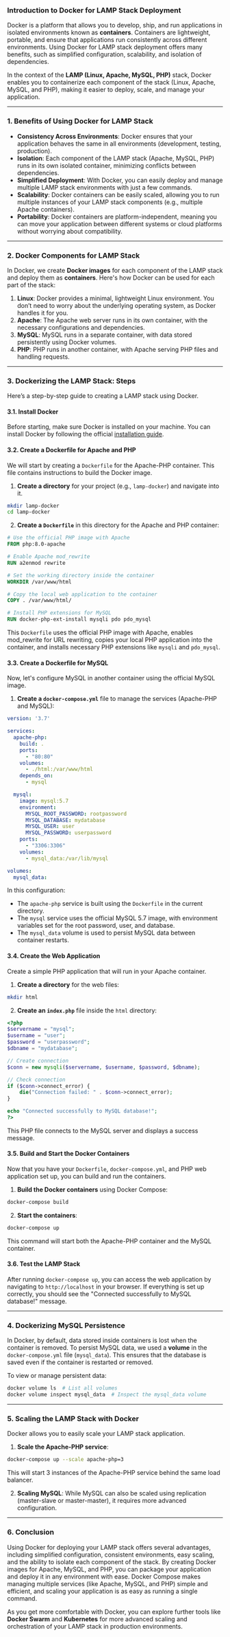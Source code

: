 ### **Introduction to Docker for LAMP Stack Deployment**

Docker is a platform that allows you to develop, ship, and run applications in isolated environments known as **containers**. Containers are lightweight, portable, and ensure that applications run consistently across different environments. Using Docker for LAMP stack deployment offers many benefits, such as simplified configuration, scalability, and isolation of dependencies.

In the context of the **LAMP (Linux, Apache, MySQL, PHP)** stack, Docker enables you to containerize each component of the stack (Linux, Apache, MySQL, and PHP), making it easier to deploy, scale, and manage your application.

---

### **1. Benefits of Using Docker for LAMP Stack**

- **Consistency Across Environments**: Docker ensures that your application behaves the same in all environments (development, testing, production).
- **Isolation**: Each component of the LAMP stack (Apache, MySQL, PHP) runs in its own isolated container, minimizing conflicts between dependencies.
- **Simplified Deployment**: With Docker, you can easily deploy and manage multiple LAMP stack environments with just a few commands.
- **Scalability**: Docker containers can be easily scaled, allowing you to run multiple instances of your LAMP stack components (e.g., multiple Apache containers).
- **Portability**: Docker containers are platform-independent, meaning you can move your application between different systems or cloud platforms without worrying about compatibility.

---

### **2. Docker Components for LAMP Stack**

In Docker, we create **Docker images** for each component of the LAMP stack and deploy them as **containers**. Here's how Docker can be used for each part of the stack:

1. **Linux**: Docker provides a minimal, lightweight Linux environment. You don’t need to worry about the underlying operating system, as Docker handles it for you.
2. **Apache**: The Apache web server runs in its own container, with the necessary configurations and dependencies.
3. **MySQL**: MySQL runs in a separate container, with data stored persistently using Docker volumes.
4. **PHP**: PHP runs in another container, with Apache serving PHP files and handling requests.

---

### **3. Dockerizing the LAMP Stack: Steps**

Here’s a step-by-step guide to creating a LAMP stack using Docker.

#### **3.1. Install Docker**

Before starting, make sure Docker is installed on your machine. You can install Docker by following the official [installation guide](https://docs.docker.com/get-docker/).

#### **3.2. Create a Dockerfile for Apache and PHP**

We will start by creating a `Dockerfile` for the Apache-PHP container. This file contains instructions to build the Docker image.

1. **Create a directory** for your project (e.g., `lamp-docker`) and navigate into it.
   
```bash
mkdir lamp-docker
cd lamp-docker
```

2. **Create a `Dockerfile`** in this directory for the Apache and PHP container:

```Dockerfile
# Use the official PHP image with Apache
FROM php:8.0-apache

# Enable Apache mod_rewrite
RUN a2enmod rewrite

# Set the working directory inside the container
WORKDIR /var/www/html

# Copy the local web application to the container
COPY . /var/www/html/

# Install PHP extensions for MySQL
RUN docker-php-ext-install mysqli pdo pdo_mysql
```

This `Dockerfile` uses the official PHP image with Apache, enables mod_rewrite for URL rewriting, copies your local PHP application into the container, and installs necessary PHP extensions like `mysqli` and `pdo_mysql`.

#### **3.3. Create a Dockerfile for MySQL**

Now, let's configure MySQL in another container using the official MySQL image.

1. **Create a `docker-compose.yml`** file to manage the services (Apache-PHP and MySQL):

```yaml
version: '3.7'

services:
  apache-php:
    build: .
    ports:
      - "80:80"
    volumes:
      - ./html:/var/www/html
    depends_on:
      - mysql

  mysql:
    image: mysql:5.7
    environment:
      MYSQL_ROOT_PASSWORD: rootpassword
      MYSQL_DATABASE: mydatabase
      MYSQL_USER: user
      MYSQL_PASSWORD: userpassword
    ports:
      - "3306:3306"
    volumes:
      - mysql_data:/var/lib/mysql

volumes:
  mysql_data:
```

In this configuration:
- The `apache-php` service is built using the `Dockerfile` in the current directory.
- The `mysql` service uses the official MySQL 5.7 image, with environment variables set for the root password, user, and database.
- The `mysql_data` volume is used to persist MySQL data between container restarts.

#### **3.4. Create the Web Application**

Create a simple PHP application that will run in your Apache container.

1. **Create a directory** for the web files:

```bash
mkdir html
```

2. **Create an `index.php`** file inside the `html` directory:

```php
<?php
$servername = "mysql";
$username = "user";
$password = "userpassword";
$dbname = "mydatabase";

// Create connection
$conn = new mysqli($servername, $username, $password, $dbname);

// Check connection
if ($conn->connect_error) {
    die("Connection failed: " . $conn->connect_error);
}

echo "Connected successfully to MySQL database!";
?>
```

This PHP file connects to the MySQL server and displays a success message.

#### **3.5. Build and Start the Docker Containers**

Now that you have your `Dockerfile`, `docker-compose.yml`, and PHP web application set up, you can build and run the containers.

1. **Build the Docker containers** using Docker Compose:

```bash
docker-compose build
```

2. **Start the containers**:

```bash
docker-compose up
```

This command will start both the Apache-PHP container and the MySQL container.

#### **3.6. Test the LAMP Stack**

After running `docker-compose up`, you can access the web application by navigating to `http://localhost` in your browser. If everything is set up correctly, you should see the "Connected successfully to MySQL database!" message.

---

### **4. Dockerizing MySQL Persistence**

In Docker, by default, data stored inside containers is lost when the container is removed. To persist MySQL data, we used a **volume** in the `docker-compose.yml` file (`mysql_data`). This ensures that the database is saved even if the container is restarted or removed.

To view or manage persistent data:

```bash
docker volume ls  # List all volumes
docker volume inspect mysql_data  # Inspect the mysql_data volume
```

---

### **5. Scaling the LAMP Stack with Docker**

Docker allows you to easily scale your LAMP stack application.

1. **Scale the Apache-PHP service**:

```bash
docker-compose up --scale apache-php=3
```

This will start 3 instances of the Apache-PHP service behind the same load balancer.

2. **Scaling MySQL**: While MySQL can also be scaled using replication (master-slave or master-master), it requires more advanced configuration.

---

### **6. Conclusion**

Using Docker for deploying your LAMP stack offers several advantages, including simplified configuration, consistent environments, easy scaling, and the ability to isolate each component of the stack. By creating Docker images for Apache, MySQL, and PHP, you can package your application and deploy it in any environment with ease. Docker Compose makes managing multiple services (like Apache, MySQL, and PHP) simple and efficient, and scaling your application is as easy as running a single command.

As you get more comfortable with Docker, you can explore further tools like **Docker Swarm** and **Kubernetes** for more advanced scaling and orchestration of your LAMP stack in production environments.
